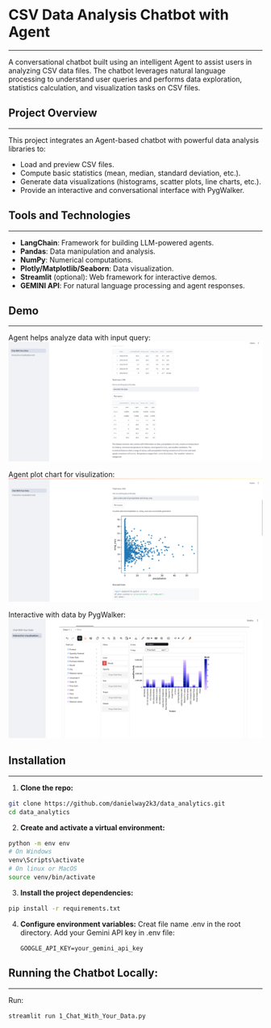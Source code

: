 # CSV Data Analysis Chatbot with Agent
---

A conversational chatbot built using an intelligent Agent to assist users in analyzing CSV data files. The chatbot leverages natural language processing to understand user queries and performs data exploration, statistics calculation, and visualization tasks on CSV files.

## Project Overview
---

This project integrates an Agent-based chatbot with powerful data analysis libraries to:
- Load and preview CSV files.
- Compute basic statistics (mean, median, standard deviation, etc.).
- Generate data visualizations (histograms, scatter plots, line charts, etc.).
- Provide an interactive and conversational interface with PygWalker.

## Tools and Technologies
---

- **LangChain**: Framework for building LLM-powered agents.
- **Pandas**: Data manipulation and analysis.
- **NumPy**: Numerical computations.
- **Plotly/Matplotlib/Seaborn**: Data visualization.
- **Streamlit** (optional): Web framework for interactive demos.
- **GEMINI API**: For natural language processing and agent responses.

## Demo
---
Agent helps analyze data with input query:
![Demo agent analyze data](assets/images/img_3.png)

Agent plot chart for visulization:
![Demo agent plot chart](assets/images/img_1.png)

Interactive with data by PygWalker:
![Demo tool interactive with data](assets/images/img_5.png)

## Installation
---

1. **Clone the repo:**
```bash
git clone https://github.com/danielway2k3/data_analytics.git
cd data_analytics
```

2. **Create and activate a virtual environment:**
```bash
python -m env env
# On Windows
venv\Scripts\activate
# On linux or MacOS
source venv/bin/activate
```

3. **Install the project dependencies:**
```bash
pip install -r requirements.txt
```

4. **Configure environment variables:**
    Creat file name .env in the root directory.
    Add your Gemini API key in .env file:
    ```
    GOOGLE_API_KEY=your_gemini_api_key
    ```

## Running the Chatbot Locally:
---

Run:
```bash
streamlit run 1_Chat_With_Your_Data.py
```
